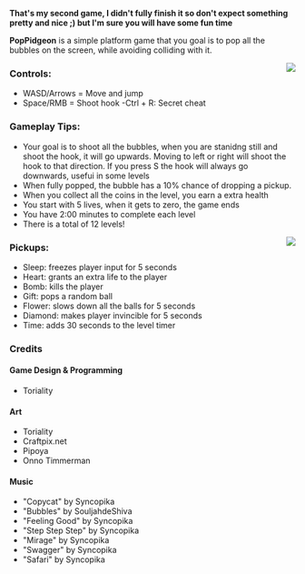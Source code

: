 **That's my second game, I didn't fully finish it so don't expect something pretty and nice ;) but I'm sure you will have some fun time**

**PopPidgeon** is a simple platform game that you goal is to pop all the bubbles on the screen, while avoiding colliding with it.

<img src="https://img.itch.zone/aW1hZ2UvMjM0OTQwOS8xMzkxNjcxOC5wbmc=/347x500/UYB1SE.png" align=right display=block />

### Controls:

- WASD/Arrows = Move and jump
- Space/RMB = Shoot hook
-Ctrl + R: Secret cheat

### Gameplay Tips:

- Your goal is to shoot all the bubbles, when you are stanidng still and shoot the hook, it will go upwards. Moving to left or right will shoot the hook to that direction. If you press S the hook will always go downwards, usefui in some levels
- When fully popped, the bubble has a 10% chance of dropping a pickup.
- When you collect all the coins in the level, you earn a extra health
- You start with 5 lives, when it gets to zero, the game ends
- You have 2:00 minutes to complete each level
- There is a total of 12 levels!

<img src="https://img.itch.zone/aW1hZ2UvMjM0OTQwOS8xMzkxNjcxOS5wbmc=/347x500/6fF7n7.png" align=right />

### Pickups:

- Sleep: freezes player input for 5 seconds
- Heart: grants an extra life to the player
- Bomb: kills the player
- Gift: pops a random ball
- Flower: slows down all the balls for 5 seconds
- Diamond: makes player invincible for 5 seconds
- Time: adds 30 seconds to the level timer

### Credits

#### Game Design & Programming

- Toriality

#### Art

- Toriality
- Craftpix.net
- Pipoya
- Onno Timmerman

#### Music

- "Copycat" by Syncopika
- "Bubbles" by SouljahdeShiva
- "Feeling Good" by Syncopika
- "Step Step Step" by Syncopika
- "Mirage" by Syncopika
- "Swagger" by Syncopika
- "Safari" by Syncopika
